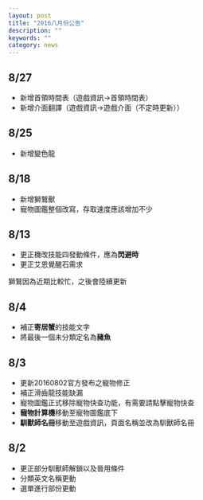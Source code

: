 ```yaml
---
layout: post
title: "2016八月份公告"
description: ""
keywords: ""
category: news
---
```

<h2>8/27</h2><ul><li>新增首領時間表（遊戲資訊-&gt;首領時間表）</li><li>新增介面翻譯（遊戲資訊-&gt;遊戲介面（不定時更新））</li></ul><h2>8/25</h2><ul><li>新增變色龍</li></ul><h2>8/18</h2><ul><li>新增獅鷲獸</li><li>寵物圖鑑整個改寫，存取速度應該增加不少</li></ul><h2>8/13</h2><ul><li>更正機改技能四發動條件，應為<strong>閃避時</strong></li><li>更正艾恩覺醒石需求</li></ul><p>獅鷲因為近期比較忙，之後會陸續更新</p><h2>8/4</h2><ul><li>補正<strong>寄居蟹</strong>的技能文字</li><li>將最後一個未分類定名為<strong>豬魚</strong></li></ul><h2>8/3</h2><ul><li>更新20160802官方發布之寵物修正</li><li>補正滑齒龍技能缺漏</li><li>寵物圖鑑正式移除寵物快查功能，有需要請點擊寵物快查</li><li><strong>寵物計算機</strong>移動至寵物圖鑑底下</li><li><strong>馴獸師名冊</strong>移動至遊戲資訊，頁面名稱並改為馴獸師名冊</li></ul><h2>8/2</h2><ul><li>更正部分馴獸師解鎖以及晉用條件</li><li>分類英文名稱更動</li><li>選單進行部份更動</li></ul>

